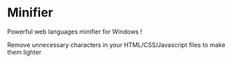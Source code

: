 # Minifier
Powerful web languages minifier for Windows !

Remove unnecessary characters in your HTML/CSS/Javascript files to make them lighter
